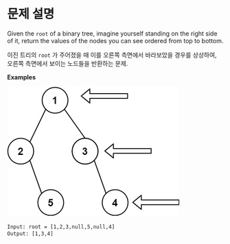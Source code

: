 # 문제 설명

Given the `root` of a binary tree, imagine yourself standing on the right side of it, return the values of the nodes you can see ordered from top to bottom.

이진 트리의 `root` 가 주어졌을 때 이를 오른쪽 측면에서 바라보았을 경우를 상상하여, 오른쪽 측면에서 보이는 노드들을 반환하는 문제.

**Examples**

![Alt text](./image/199-tree.png)

```
Input: root = [1,2,3,null,5,null,4]
Output: [1,3,4]
```